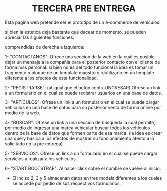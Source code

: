 <h1 align="center"> TERCERA PRE ENTREGA </h1>

Esta pagina web pretende ser el prototipo de un e-commerce de vehiculos.

si bien la estetica deja bastante que decear de momento, se pueden apreciar las siguientes funciones:

comprendidas de derecha a izquierda:

1- "CONTACTANOS": Ofrece una seccion de la web en la cual es posible dejar un mensaje a la compañia para 
el posterior contacto con el cliente de forma mas personal. si bien no es del todo funcional la idea es
tomar un fragmento o bloque de un template maestro y reutilizarlo en un template diferente a los efectos
de esta funcionalidad.

2- "REGISTRARSE": (al igual que el botón central INGRESAR) Ofrese un link a un formulario en el cual se puede
registrar usuarios en una base de datos.

3- "ARTÍCULOS": Ofrese un link a un formulario en el cual se puede cargar vehículos en una base de datos
para su posterior venta de forma online por medio de la web.

4- "BUSCAR": Ofrese un link a una sección de busqueda la cual permite, por medio de ingresar una marca vehicular
buscar todos los vehículos dentro de la base de datos que formen parte de esa marca. (la idea es crear una query
basica a los efectos de mostrar su funcionamiento atento a lo solicitado en la pre entrega).

5- "SERVICIOS": Ofrese un link a un formulario en el cual se puede cargar servicios a realizar a los vehiculos.

6- "START BOOTSTRAP": Al hacer click sobre el nombre se vuelve al inicio.

* El inciso 2, 3 y 5 almacenan datos en tres models diferentes a los cuales se accede por pedio de sus
  respectivos formularios.
